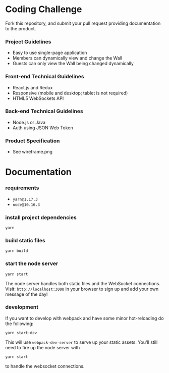 # Coding Challenge
Fork this repository, and submit your pull request providing documentation to the product.

### Project Guidelines
* Easy to use single-page application
* Members can dynamically view and change the Wall
* Guests can only view the Wall being changed dynamically

### Front-end Technical Guidelines
* React.js and Redux
* Responsive (mobile and desktop; tablet is not required)
* HTML5 WebSockets API

### Back-end Technical Guidelines
* Node.js or Java
* Auth using JSON Web Token

### Product Specification
* See wireframe.png


# Documentation

### requirements
- `yarn@1.17.3`
- `node@10.16.3`

### install project dependencies
```
yarn
```

### build static files
```
yarn build
```

### start the node server
```
yarn start
```

The node server handles both static files and the WebSocket connections.
Visit: `http://localhost:3000` in your browser to sign up and add your own message of the day!


### development
If you want to develop with webpack and have some minor hot-reloading do the following:
```
yarn start:dev
```

This will use `webpack-dev-server` to serve up your static assets.
You'll still need to fire up the node server with
```
yarn start
```

to handle the websocket connections.


